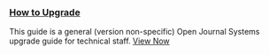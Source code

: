 
### [How to Upgrade](/dev/upgrade-guide/en/)

This guide is a general (version non-specific) Open Journal Systems upgrade guide for technical staff. [View Now](/dev/upgrade-guide/en/)
